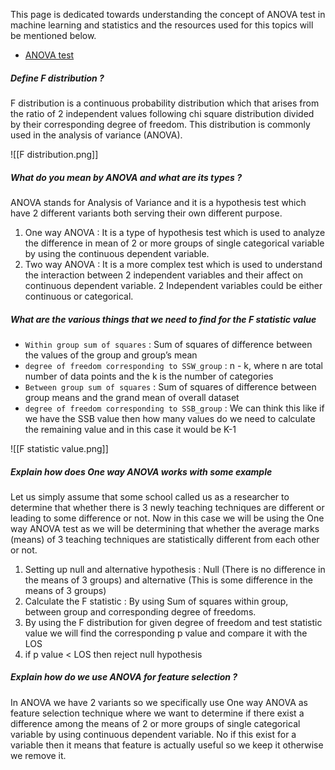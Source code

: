 This page is dedicated towards understanding the concept of ANOVA test in machine learning and statistics and the resources used for this topics will be mentioned below.

- [ANOVA test](https://drive.google.com/file/d/1gQAeNqaL2sBFSpAtONhtn9oBzWFh7c6h/view)

##### Define F distribution ? 

F distribution is a continuous probability distribution which that arises from the ratio of 2 independent values following chi square distribution divided by their corresponding degree of freedom. This distribution is commonly used in the analysis of variance (ANOVA).

![[F distribution.png]]

##### What do you mean by ANOVA and what are its types ? 

ANOVA stands for Analysis of Variance and it is a hypothesis test which have 2 different variants both serving their own different purpose.

1. One way ANOVA : It is a type of hypothesis test which is used to analyze the difference in mean of 2 or more groups of single categorical variable by using the continuous dependent variable.
2. Two way ANOVA : It is a more complex test which is used to understand the interaction between 2 independent variables and their affect on continuous dependent variable. 2 Independent variables could be either continuous or categorical.

##### What are the various things that we need to find for the F statistic value

- `Within group sum of squares` : Sum of squares of difference between the values of the group and group’s mean
- `degree of freedom corresponding to SSW_group` : n - k, where n are total number of data points and the k is the number of categories
- `Between group sum of squares` : Sum of squares of difference between group means and the grand mean of overall dataset
- `degree of freedom corresponding to SSB_group` : We can think this like if we have the SSB value then how many values do we need to calculate the remaining value and in this case it would be K-1

![[F statistic value.png]]

##### Explain how does One way ANOVA works with some example

Let us simply assume that some school called us as a researcher to determine that whether there is 3 newly teaching techniques are different or leading to some difference or not. Now in this case we will be using the One way ANOVA test as we will be determining that whether the average marks (means) of 3 teaching techniques are statistically different from each other or not.

1. Setting up null and alternative hypothesis : Null (There is no difference in the means of 3 groups) and alternative (This is some difference in the means of 3 groups)
2. Calculate the F statistic : By using Sum of squares within group, between group and corresponding degree of freedoms.
3. By using the F distribution for given degree of freedom and test statistic value we will find the corresponding p value and compare it with the LOS
4. if p value < LOS then reject null hypothesis

##### Explain how do we use ANOVA for feature selection ? 

In ANOVA we have 2 variants so we specifically use One way ANOVA as feature selection technique where we want to determine if there exist a difference among the means of 2 or more groups of single categorical variable by using continuous dependent variable. No if this exist for a variable then it means that feature is actually useful so we keep it otherwise we remove it.




